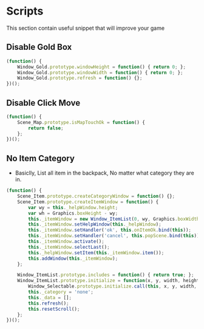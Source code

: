 # Scripts
This section contain useful snippet that will improve your game

## Disable Gold Box
```js
(function() {
    Window_Gold.prototype.windowHeight = function() { return 0; };
    Window_Gold.prototype.windowWidth = function() { return 0; };
    Window_Gold.prototype.refresh = function() {};
})();
```

## Disable Click Move
```js
(function() {
    Scene_Map.prototype.isMapTouchOk = function() {
        return false;
    };
})();
```

## No Item Category
- Basiclly, List all item in the backpack, No matter what category they are in.
```js
(function() {
    Scene_Item.prototype.createCategoryWindow = function() {};
    Scene_Item.prototype.createItemWindow = function() {
        var wy = this._helpWindow.height;
        var wh = Graphics.boxHeight - wy;
        this._itemWindow = new Window_ItemList(0, wy, Graphics.boxWidth, wh);
        this._itemWindow.setHelpWindow(this._helpWindow);
        this._itemWindow.setHandler('ok', this.onItemOk.bind(this));
        this._itemWindow.setHandler('cancel', this.popScene.bind(this));
        this._itemWindow.activate();
        this._itemWindow.selectLast();
        this._helpWindow.setItem(this._itemWindow.item());
        this.addWindow(this._itemWindow);
    };

    Window_ItemList.prototype.includes = function() { return true; };
    Window_ItemList.prototype.initialize = function(x, y, width, height) {
        Window_Selectable.prototype.initialize.call(this, x, y, width, height);
        this._category = 'none';
        this._data = [];
        this.refresh();
        this.resetScroll();
    };
})();